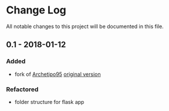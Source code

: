 # Change Log
All notable changes to this project will be documented in this file.

## 0.1 - 2018-01-12

### Added
- fork of [Archetipo95](https://github.com/Archetipo95) [original version](https://github.com/Archetipo95/GAMEplayground)


### Refactored
- folder structure for flask app
